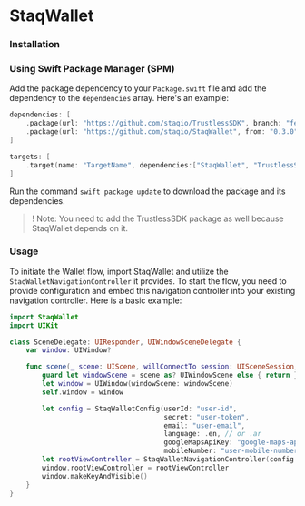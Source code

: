 # StaqWallet

### Installation

### Using Swift Package Manager (SPM)

Add the package dependency to your `Package.swift` file and add the dependency to the `dependencies` array. Here's an example:

```swift
dependencies: [
    .package(url: "https://github.com/staqio/TrustlessSDK", branch: "feat/dev-finlab"),
    .package(url: "https://github.com/staqio/StaqWallet", from: "0.3.0")
]
```

```swift
targets: [
    .target(name: "TargetName", dependencies:["StaqWallet", "TrustlessSDK"])
]
```

Run the command `swift package update` to download the package and its dependencies.

> ! Note: You need to add the TrustlessSDK package as well because StaqWallet depends on it.

### Usage

To initiate the Wallet flow, import StaqWallet and utilize the `StaqWalletNavigationController` it provides. To start the flow, you need to provide configuration and embed this navigation controller into your existing navigation controller. Here is a basic example:

```swift
import StaqWallet
import UIKit

class SceneDelegate: UIResponder, UIWindowSceneDelegate {
    var window: UIWindow?

    func scene(_ scene: UIScene, willConnectTo session: UISceneSession, options connectionOptions: UIScene.ConnectionOptions) {
        guard let windowScene = scene as? UIWindowScene else { return }
        let window = UIWindow(windowScene: windowScene)
        self.window = window

        let config = StaqWalletConfig(userId: "user-id",
                                      secret: "user-token",
                                      email: "user-email",
                                      language: .en, // or .ar
                                      googleMapsApiKey: "google-maps-api-key",
                                      mobileNumber: "user-mobile-number")
        let rootViewController = StaqWalletNavigationController(config: config)
        window.rootViewController = rootViewController
        window.makeKeyAndVisible()
    }
}
```
